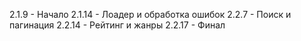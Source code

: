 2.1.9 - Начало
2.1.14 - Лоадер и обработка ошибок
2.2.7 - Поиск и пагинация
2.2.14 - Рейтинг и жанры
2.2.17 - Финал
